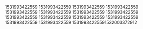 1531993422559
1531993422559
1531993422559
1531993422559
1531993422559
1531993422559
1531993422559
1531993422559
1531993422559
1531993422559
1531993422559
1531993422559
1531993422559
1531993422559
15319934225591532003372912